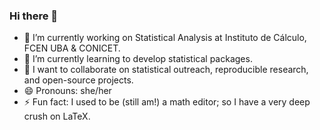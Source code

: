 ### Hi there 👋

- 🔭 I’m currently working on Statistical Analysis at Instituto de Cálculo, FCEN UBA & CONICET.
- 🌱 I’m currently learning to develop statistical packages.
- 👯 I want to collaborate on statistical outreach, reproducible research, and open-source projects.
- 😄 Pronouns: she/her
- ⚡ Fun fact: I used to be (still am!) a math editor; so I have a very deep crush on LaTeX.
<!--
**daniellaparada/daniellaparada** is a ✨ _special_ ✨ repository because its `README.md` (this file) appears on your GitHub profile.

Here are some ideas to get you started:

- 🔭 I’m currently working on ...
- 🌱 I’m currently learning ...
- 👯 I’m looking to collaborate on ...
- 🤔 I’m looking for help with ...
- 💬 Ask me about ...
- 📫 How to reach me: ...
- 😄 Pronouns: ...
- ⚡ Fun fact: ...
-->
